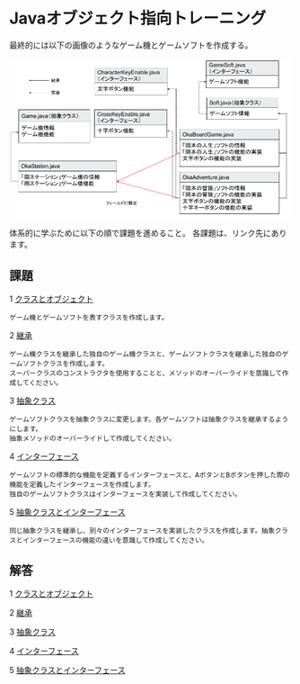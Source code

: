 # Javaオブジェクト指向トレーニング

最終的には以下の画像のようなゲーム機とゲームソフトを作成する。

![画像](./img/overall.png)

体系的に学ぶために以下の順で課題を進めること。
各課題は、リンク先にあります。

## 課題

1 [クラスとオブジェクト](./classobject.md)

	ゲーム機とゲームソフトを表すクラスを作成します。

2 [継承](./extends.md)

	ゲーム機クラスを継承した独自のゲーム機クラスと、ゲームソフトクラスを継承した独自のゲームソフトクラスを作成します。
	スーパークラスのコンストラクタを使用することと、メソッドのオーバーライドを意識して作成してください。

3 [抽象クラス](./abstract.md)

	ゲームソフトクラスを抽象クラスに変更します。各ゲームソフトは抽象クラスを継承するようにします。
	抽象メソッドのオーバーライドして作成してください。

4 [インターフェース](./implement.md)

	ゲームソフトの標準的な機能を定義するインターフェースと、AボタンとBボタンを押した際の機能を定義したインターフェースを作成します。
	独自のゲームソフトクラスはインターフェースを実装して作成してください。

5 [抽象クラスとインターフェース](./overall.md)

	同じ抽象クラスを継承し、別々のインターフェースを実装したクラスを作成します。抽象クラスとインターフェースの機能の違いを意識して作成してください。


## 解答

1 [クラスとオブジェクト](./src/classobject)

2 [継承](./src/extends)

3 [抽象クラス](./src/abstract)

4 [インターフェース](./src/implement)

5 [抽象クラスとインターフェース](./src/overall)